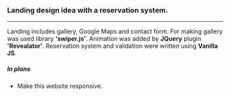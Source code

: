 ### Landing design idea with a reservation system. ###
----
Landing includes gallery, Google Maps and contact form. 
For making gallery was used library **'swiper.js'**. 
Animation was added by **JQuery** plugin **'Revealator'**.
Reservation system and validation were written using **Vanilla JS**. 
##### In plans #####
- Make this website responsive.
